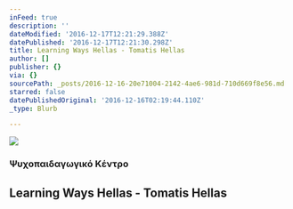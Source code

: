```yaml
---
inFeed: true
description: ''
dateModified: '2016-12-17T12:21:29.388Z'
datePublished: '2016-12-17T12:21:30.298Z'
title: Learning Ways Hellas - Tomatis Hellas
author: []
publisher: {}
via: {}
sourcePath: _posts/2016-12-16-20e71004-2142-4ae6-981d-710d669f8e56.md
starred: false
datePublishedOriginal: '2016-12-16T02:19:44.110Z'
_type: Blurb

---
```

![](https://the-grid-user-content.s3-us-west-2.amazonaws.com/680f2146-48df-422a-9d44-bcf420c303bc.gif)

### Ψυχοπαιδαγωγικό Κέντρο

## Learning Ways Hellas - Tomatis Hellas